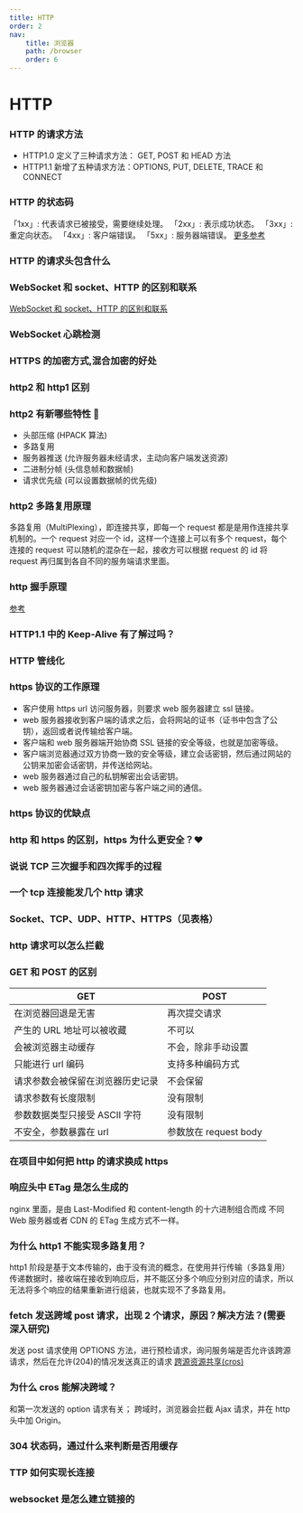 ```yaml
---
title: HTTP
order: 2
nav:
    title: 浏览器
    path: /browser
    order: 6
---
```


# HTTP

### HTTP 的请求方法

-   HTTP1.0 定义了三种请求方法： GET, POST 和 HEAD 方法
-   HTTP1.1 新增了五种请求方法：OPTIONS, PUT, DELETE, TRACE 和 CONNECT

### HTTP 的状态码

「1xx」: 代表请求已被接受，需要继续处理。
「2xx」: 表示成功状态。
「3xx」: 重定向状态。
「4xx」: 客户端错误。
「5xx」: 服务器端错误。
[更多参考](https://developer.mozilla.org/zh-CN/docs/Web/HTTP/HTTP_response_codes)

### HTTP 的请求头包含什么

### WebSocket 和 socket、HTTP 的区别和联系

[WebSocket 和 socket、HTTP 的区别和联系](https://www.cnblogs.com/aspirant/p/11334957.html)

### WebSocket 心跳检测

### HTTPS 的加密方式,混合加密的好处

### http2 和 http1 区别

### http2 有新哪些特性 🧡

-   头部压缩 (HPACK 算法)
-   多路复用
-   服务器推送 (允许服务器未经请求，主动向客户端发送资源)
-   二进制分帧 (头信息帧和数据帧)
-   请求优先级 (可以设置数据帧的优先级)

### http2 多路复用原理

多路复用（MultiPlexing），即连接共享，即每一个 request 都是是用作连接共享机制的。一个 request 对应一个 id，这样一个连接上可以有多个 request，每个连接的 request 可以随机的混杂在一起，接收方可以根据 request 的 id 将 request 再归属到各自不同的服务端请求里面。

### http 握手原理

[参考](https://juejin.cn/post/6844904132071948295)

### HTTP1.1 中的 Keep-Alive 有了解过吗？

### HTTP 管线化

### https 协议的工作原理

-   客户使用 https url 访问服务器，则要求 web 服务器建立 ssl 链接。
-   web 服务器接收到客户端的请求之后，会将网站的证书（证书中包含了公钥），返回或者说传输给客户端。
-   客户端和 web 服务器端开始协商 SSL 链接的安全等级，也就是加密等级。
-   客户端浏览器通过双方协商一致的安全等级，建立会话密钥，然后通过网站的公钥来加密会话密钥，并传送给网站。
-   web 服务器通过自己的私钥解密出会话密钥。
-   web 服务器通过会话密钥加密与客户端之间的通信。

### https 协议的优缺点

### http 和 https 的区别，https 为什么更安全？❤️

### 说说 TCP 三次握手和四次挥手的过程

### 一个 tcp 连接能发几个 http 请求

### Socket、TCP、UDP、HTTP、HTTPS（见表格）

### http 请求可以怎么拦截

### GET 和 POST 的区别

| GET                              | POST                  |
| -------------------------------- | --------------------- |
| 在浏览器回退是无害               | 再次提交请求          |
| 产生的 URL 地址可以被收藏        | 不可以                |
| 会被浏览器主动缓存               | 不会，除非手动设置    |
| 只能进行 url 编码                | 支持多种编码方式      |
| 请求参数会被保留在浏览器历史记录 | 不会保留              |
| 请求参数有长度限制               | 没有限制              |
| 参数数据类型只接受 ASCII 字符    | 没有限制              |
| 不安全，参数暴露在 url           | 参数放在 request body |

### 在项目中如何把 http 的请求换成 https

### 响应头中 ETag 是怎么生成的

nginx 里面，是由 Last-Modified 和 content-length 的十六进制组合而成 不同 Web 服务器或者 CDN 的 ETag 生成方式不一样。

### 为什么 http1 不能实现多路复用？

http1 阶段是基于文本传输的，由于没有流的概念，在使用并行传输（多路复用）传递数据时，接收端在接收到响应后，并不能区分多个响应分别对应的请求，所以无法将多个响应的结果重新进行组装，也就实现不了多路复用。

### fetch 发送跨域 post 请求，出现 2 个请求，原因？解决方法？(需要深入研究)

发送 post 请求使用 OPTIONS 方法，进行预检请求，询问服务端是否允许该跨源请求，然后在允许(204)的情况发送真正的请求
[跨源资源共享(cros)](https://developer.mozilla.org/zh-CN/docs/Web/HTTP/Access_control_CORS)

### 为什么 cros 能解决跨域？

和第一次发送的 option 请求有关；
跨域时，浏览器会拦截 Ajax 请求，并在 http 头中加 Origin。

### 304 状态码，通过什么来判断是否用缓存

### TTP 如何实现长连接

### websocket 是怎么建立链接的
